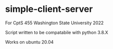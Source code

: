 # simple-client-server

For CptS 455 Washington State University 2022


Script written to be compatabile with python 3.8.X 

Works on ubuntu 20.04 